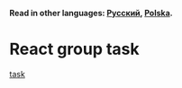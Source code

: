 **Read in other languages: [Русский](README.md), [Polska](README.pl.md).**

# React group task

[task](https://hackmd.io/@YGYcYPwrSpam-opsOJHMAw/rJ_UTnAVt)
